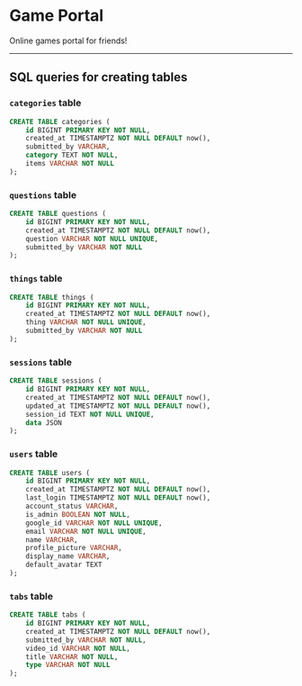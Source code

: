 # Game Portal

Online games portal for friends!

---

## SQL queries for creating tables

### `categories` table
```sql
CREATE TABLE categories (
    id BIGINT PRIMARY KEY NOT NULL,
    created_at TIMESTAMPTZ NOT NULL DEFAULT now(),
    submitted_by VARCHAR,
    category TEXT NOT NULL,
    items VARCHAR NOT NULL
);
```

### `questions` table
```sql
CREATE TABLE questions (
    id BIGINT PRIMARY KEY NOT NULL,
    created_at TIMESTAMPTZ NOT NULL DEFAULT now(),
    question VARCHAR NOT NULL UNIQUE,
    submitted_by VARCHAR NOT NULL
);
```

### `things` table
```sql
CREATE TABLE things (
    id BIGINT PRIMARY KEY NOT NULL,
    created_at TIMESTAMPTZ NOT NULL DEFAULT now(),
    thing VARCHAR NOT NULL UNIQUE,
    submitted_by VARCHAR NOT NULL
);
```

### `sessions` table
```sql
CREATE TABLE sessions (
    id BIGINT PRIMARY KEY NOT NULL,
    created_at TIMESTAMPTZ NOT NULL DEFAULT now(),
    updated_at TIMESTAMPTZ NOT NULL DEFAULT now(),
    session_id TEXT NOT NULL UNIQUE,
    data JSON
);
```

### `users` table
```sql
CREATE TABLE users (
    id BIGINT PRIMARY KEY NOT NULL,
    created_at TIMESTAMPTZ NOT NULL DEFAULT now(),
    last_login TIMESTAMPTZ NOT NULL DEFAULT now(),
    account_status VARCHAR,
    is_admin BOOLEAN NOT NULL,
    google_id VARCHAR NOT NULL UNIQUE,
    email VARCHAR NOT NULL UNIQUE,
    name VARCHAR,
    profile_picture VARCHAR,
    display_name VARCHAR,
    default_avatar TEXT
);
```

### `tabs` table
```sql
CREATE TABLE tabs (
    id BIGINT PRIMARY KEY NOT NULL,
    created_at TIMESTAMPTZ NOT NULL DEFAULT now(),
    submitted_by VARCHAR NOT NULL,
    video_id VARCHAR NOT NULL,
    title VARCHAR NOT NULL,
    type VARCHAR NOT NULL
);
```
